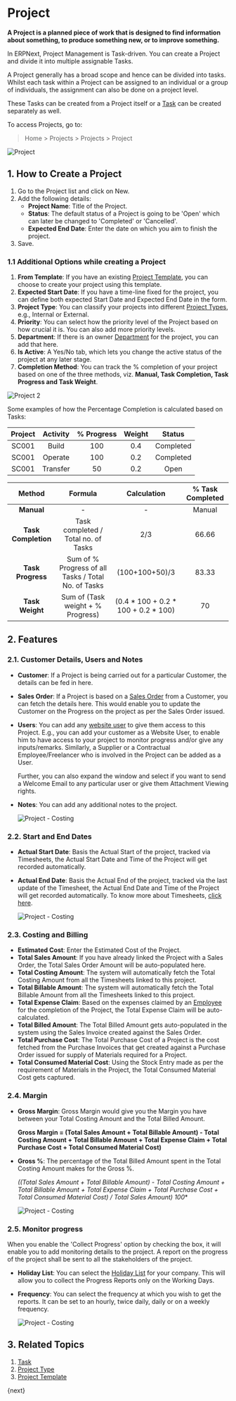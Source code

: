 <!-- add-breadcrumbs -->
# Project

**A Project is a planned piece of work that is designed to find information about something, to produce something new, or to improve something.**

In ERPNext, Project Management is Task-driven. You can create a Project and divide it into multiple assignable Tasks.

A Project generally has a broad scope and hence can be divided into tasks. Whilst each task within a Project can be assigned to an individual or a group of individuals, the assignment can also be done on a project level.

These Tasks can be created from a Project itself or a [Task](/docs/user/manual/en/projects/tasks.html) can be created separately as well.

To access Projects, go to:

> Home > Projects > Projects > Project 

<img class="screenshot" alt="Project" src="{{docs_base_url}}//assets/img/project/projects-project-intro.png">

## 1. How to Create a Project

  1. Go to the Project list and click on New.
  2. Add the following details:
      * **Project Name**: Title of the Project.
      * **Status**: The default status of a Project is going to be 'Open' which can later be changed to 'Completed' or 'Cancelled'.
      * **Expected End Date**: Enter the date on which you aim to finish the project.
  3. Save.

### 1.1 Additional Options while creating a Project

  1. **From Template**: If you have an existing [Project Template](/docs/user/manual/en/projects/project-template), you can choose to create your project using this template.
  2. **Expected Start Date**: If you have a time-line fixed for the project, you can define both expected Start Date and Expected End Date in the form.
  3. **Project Type**: You can classify your projects into different [Project Types](/docs/user/manual/en/projects/project-type), e.g., Internal or External. 
  4. **Priority**: You can select how the priority level of the Project based on how crucial it is. You can also add more priority levels.
  5. **Department**: If there is an owner [Department](/docs/user/manual/en/human-resources/department) for the project, you can add that here.
  6. **Is Active**: A Yes/No tab, which lets you change the active status of the project at any later stage.
  7. **Completion Method**: You can track the % completion of your project based on one of the three methods, viz. **Manual, Task Completion, Task Progress and Task Weight**. 
  
  <img class="screenshot" alt="Project 2" src="{{docs_base_url}}/assets/img/project/project-proj.png">

  Some examples of how the Percentage Completion is calculated based on Tasks:

  | Project     | Activity     | % Progress     | Weight     | Status     |
  |:-----------:|:------------:|:--------------:|:----------:|:----------:|
  | SC001       | Build        | 100            | 0.4        | Completed  |
  | SC001       | Operate      | 100            | 0.2        | Completed  |
  | SC001       | Transfer     | 50             | 0.2        | Open       |

  | Method              | Formula                                            | Calculation                        | % Task Completed     |
  |:-------------------:|:--------------------------------------------------:|:----------------------------------:|:--------------------:|
  | **Manual**          | -                                                  |-                                   | Manual               |
  | **Task Completion** | Task completed / Total no. of Tasks                  | 2/3                                | 66.66                |
  | **Task Progress**   | Sum of % Progress of all Tasks / Total No. of Tasks | (100+100+50)/3                     | 83.33                |
  | **Task Weight**     | Sum of (Task weight + % Progress)                   | (0.4 * 100 + 0.2 * 100 + 0.2 * 100)| 70                   |

## 2. Features

### 2.1. Customer Details, Users and Notes

* **Customer**: If a Project is being carried out for a particular Customer, the details can be fed in here.
* **Sales Order**: If a Project is based on a [Sales Order](/docs/user/manual/en/selling/sales-order) from a Customer, you can fetch the details here. This would enable you to update the Customer on the Progress on the project as per the Sales Order issued.
* **Users**: You can add any [website user](/docs/user/manual/en/setting-up/users-and-permissions/adding-users) to give them access to this Project. E.g., you can add your customer as a Website User, to enable him to have access to your project to monitor progress and/or give any inputs/remarks. Similarly, a Supplier or a Contractual Employee/Freelancer who is involved in the Project can be added as a User.

  Further, you can also expand the window and select if you want to send a Welcome Email to any particular user or give them Attachment Viewing rights.

* **Notes**: You can add any additional notes to the project.

  <img class="screenshot" alt="Project - Costing" src="{{docs_base_url}}/assets/img/project/projects-customer-users-notes.png">

### 2.2. Start and End Dates

* **Actual Start Date**: Basis the Actual Start of the project, tracked via Timesheets, the Actual Start Date and Time of the Project will get recorded automatically. 
* **Actual End Date**: Basis the Actual End of the project, tracked via the last update of the Timesheet, the Actual End Date and Time of the Project will get recorded automatically. To know more about Timesheets, [click here](/docs/user/manual/en/projects/timesheets/).

  <img class="screenshot" alt="Project - Costing" src="{{docs_base_url}}/assets/img/project/projects-start-time-end-time.png">

### 2.3. Costing and Billing

* **Estimated Cost**: Enter the Estimated Cost of the Project.
* **Total Sales Amount**: If you have already linked the Project with a Sales Order, the Total Sales Order Amount will be auto-populated here.
* **Total Costing Amount**: The system will automatically fetch the Total Costing Amount from all the Timesheets linked to this project.
* **Total Billable Amount**: The system will automatically fetch the Total Billable Amount from all the Timesheets linked to this project.
* **Total Expense Claim**: Based on the expenses claimed by an [Employee](/docs/user/manual/en/human-resources/employee) for the completion of the Project, the Total Expense Claim will be auto-calculated.
* **Total Billed Amount**: The Total Billed Amount gets auto-populated in the system using the Sales Invoice created against the Sales Order.
* **Total Purchase Cost**: The Total Purchase Cost of a Project is the cost fetched from the Purchase Invoices that get created against a Purchase Order issued for supply of Materials required for a Project.
* **Total Consumed Material Cost**: Using the Stock Entry made as per the requirement of Materials in the Project, the Total Consumed Material Cost gets captured.

### 2.4. Margin

* **Gross Margin**: Gross Margin would give you the Margin you have between your Total Costing Amount and the Total Billed Amount.

  **Gross Margin = (Total Sales Amount + Total Billable Amount) - Total Costing Amount + Total Billable Amount + Total Expense Claim + Total Purchase Cost + Total Consumed Material Cost)**

* **Gross %**: The percentage of the Total Billed Amount spent in the Total Costing Amount makes for the Gross %.

  **((Total Sales Amount + Total Billable Amount) - Total Costing Amount + Total Billable Amount + Total Expense Claim + Total Purchase Cost + Total Consumed Material Cost) / Total Sales Amount)* 100**

  <img class="screenshot" alt="Project - Costing" src="{{docs_base_url}}/assets/img/project/projects-costing-and-billing.png">

### 2.5. Monitor progress

When you enable the 'Collect Progress' option by checking the box, it will enable you to add monitoring details to the project. A report on the progress of the project shall be sent to all the stakeholders of the project.

* **Holiday List**: You can select the [Holiday List](/docs/user/manual/en/human-resources/holiday-list) for your company. This will allow you to collect the Progress Reports only on the Working Days.
* **Frequency**: You can select the frequency at which you wish to get the reports. It can be set to an hourly, twice daily, daily or on a weekly frequency.

  <img class="screenshot" alt="Project - Costing" src="{{docs_base_url}}/assets/img/project/projects-monitor-progress.png">

## 3. Related Topics
  1. [Task](/docs/user/manual/en/projects/tasks)
  2. [Project Type](/docs/user/manual/en/projects/project-type)
  3. [Project Template](/docs/user/manual/en/projects/project-template)

{next}
